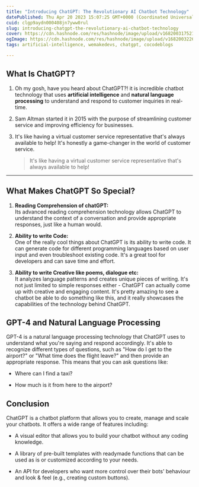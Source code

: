```yaml
---
title: "Introducing ChatGPT: The Revolutionary AI Chatbot Technology"
datePublished: Thu Apr 20 2023 15:07:25 GMT+0000 (Coordinated Universal Time)
cuid: clgp9aydn000408jn7yww0rul
slug: introducing-chatgpt-the-revolutionary-ai-chatbot-technology
cover: https://cdn.hashnode.com/res/hashnode/image/upload/v1682003175217/91dd39e0-25f4-4582-b9af-331d1615c253.png
ogImage: https://cdn.hashnode.com/res/hashnode/image/upload/v1682003226958/3196a325-7341-442c-8b1f-b5535ed3420d.png
tags: artificial-intelligence, wemakedevs, chatgpt, cocodeblogs

---
```


## What Is ChatGPT?

1. Oh my gosh, have you heard about ChatGPT?! it is incredible chatbot technology that uses **artificial intelligence** and **natural language processing** to understand and respond to customer inquiries in real-time.
    
2. Sam Altman started it in 2015 with the purpose of streamlining customer service and improving efficiency for businesses.
    
3. It's like having a virtual customer service representative that's always available to help! It's honestly a game-changer in the world of customer service.
    
    > It's like having a virtual customer service representative that's always available to help!
    

---

## What Makes ChatGPT So Special?

1. **Reading Comprehension of chatGPT:**  
    Its advanced reading comprehension technology allows ChatGPT to understand the context of a conversation and provide appropriate responses, just like a human would.
    
2. **Ability to write Code:**  
    One of the really cool things about ChatGPT is its ability to write code. It can generate code for different programming languages based on user input and even troubleshoot existing code. It's a great tool for developers and can save time and effort.
    
3. **Ability to write Creative like poems, dialogue etc:**  
    It analyzes language patterns and creates unique pieces of writing. It's not just limited to simple responses either - ChatGPT can actually come up with creative and engaging content. It's pretty amazing to see a chatbot be able to do something like this, and it really showcases the capabilities of the technology behind ChatGPT.
    

## GPT-4 and Natural Language Processing

GPT-4 is a natural language processing technology that ChatGPT uses to understand what you're saying and respond accordingly. It's able to recognize different types of questions, such as "How do I get to the airport?" or "What time does the flight leave?" and then provide an appropriate response. This means that you can ask questions like:

* Where can I find a taxi?
    
* How much is it from here to the airport?
    

## Conclusion

ChatGPT is a chatbot platform that allows you to create, manage and scale your chatbots. It offers a wide range of features including:

* A visual editor that allows you to build your chatbot without any coding knowledge.
    
* A library of pre-built templates with readymade functions that can be used as is or customized according to your needs.
    
* An API for developers who want more control over their bots' behaviour and look & feel (e.g., creating custom buttons).
